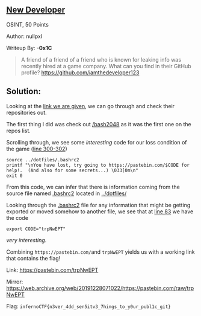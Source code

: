 ## [New Developer](https://infernoctf.live/challenges#New%20Developer)

OSINT, 50 Points

Author: nullpxl

Writeup By: **-0x1C**

>A friend of a friend of a friend who is known for leaking info was recently hired at a game company. 
>What can you find in their GitHub profile?
>https://github.com/iamthedeveloper123

## Solution:
Looking at the [link we are given](https://github.com/iamthedeveloper123), we can go through and check their repositories out. 

The first thing I did was check out [/bash2048](https://github.com/iamthedeveloper123/bash2048) as it was the first one on the repos list. 

Scrolling through, we see some *interesting* code for our loss condition of the game ([line 300-302](https://github.com/iamthedeveloper123/bash2048/blob/master/bash2048.sh#L300)) 
```
source ../dotfiles/.bashrc2
printf "\nYou have lost, try going to https://pastebin.com/$CODE for help!.  (And also for some secrets...) \033[0m\n"
exit 0
```

From this code, we can infer that there is information coming from the source file named [.bashrc2](https://github.com/iamthedeveloper123/dotfiles/blob/master/.bashrc2) located in [../dotfiles/](https://github.com/iamthedeveloper123/dotfiles)

Looking through the [.bashrc2](https://github.com/iamthedeveloper123/dotfiles/blob/master/.bashrc2) file for any information that might be getting exported or moved somehow to another file, we see that at [line 83](https://github.com/iamthedeveloper123/dotfiles/blob/master/.bashrc2#L83) we have the code

```
export CODE="trpNwEPT"
```

*very interesting*. 

Combining `https://pastebin.com/`and `trpNwEPT` yields us with a working link that contains the flag!

Link: https://pastebin.com/trpNwEPT

Mirror: https://web.archive.org/web/20191228071022/https://pastebin.com/raw/trpNwEPT

Flag: `infernoCTF{n3ver_4dd_sen5itv3_7hings_to_y0ur_publ1c_git}`
